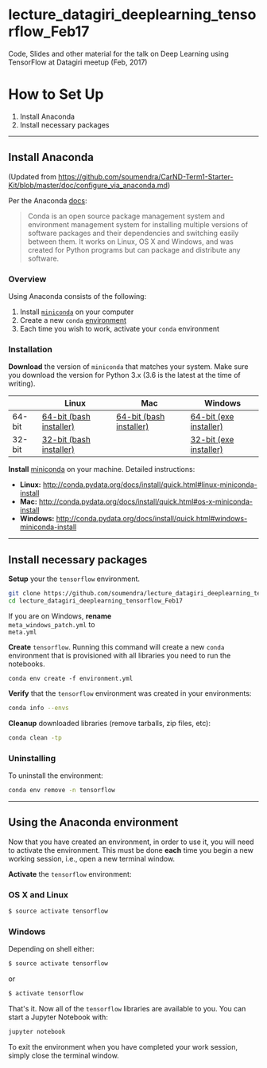# lecture_datagiri_deeplearning_tensorflow_Feb17
Code, Slides and other material for the talk on Deep Learning using TensorFlow at Datagiri meetup (Feb, 2017)

# How to Set Up

1. Install Anaconda
2. Install necessary packages

---

## Install Anaconda

(Updated from https://github.com/soumendra/CarND-Term1-Starter-Kit/blob/master/doc/configure_via_anaconda.md)

Per the Anaconda [docs](http://conda.pydata.org/docs):

> Conda is an open source package management system and environment management system 
for installing multiple versions of software packages and their dependencies and 
switching easily between them. It works on Linux, OS X and Windows, and was created 
for Python programs but can package and distribute any software.

### Overview

Using Anaconda consists of the following:

1. Install [`miniconda`](http://conda.pydata.org/miniconda.html) on your computer
2. Create a new `conda` [environment](http://conda.pydata.org/docs/using/envs.html)
3. Each time you wish to work, activate your `conda` environment


### Installation

**Download** the version of `miniconda` that matches your system. Make sure you download the version for Python 3.x (3.6 is the latest at the time of writing).

|        | Linux | Mac | Windows | 
|--------|-------|-----|---------|
| 64-bit | [64-bit (bash installer)][lin64] | [64-bit (bash installer)][mac64] | [64-bit (exe installer)][win64]
| 32-bit | [32-bit (bash installer)][lin32] |  | [32-bit (exe installer)][win32]

[win64]: https://repo.continuum.io/miniconda/Miniconda3-latest-Windows-x86_64.exe
[win32]: https://repo.continuum.io/miniconda/Miniconda3-latest-Windows-x86.exe
[mac64]: https://repo.continuum.io/miniconda/Miniconda3-latest-MacOSX-x86_64.sh
[lin64]: https://repo.continuum.io/miniconda/Miniconda3-latest-Linux-x86_64.sh
[lin32]: https://repo.continuum.io/miniconda/Miniconda3-latest-Linux-x86.sh

**Install** [miniconda](http://conda.pydata.org/miniconda.html) on your machine. Detailed instructions:

- **Linux:** http://conda.pydata.org/docs/install/quick.html#linux-miniconda-install
- **Mac:** http://conda.pydata.org/docs/install/quick.html#os-x-miniconda-install
- **Windows:** http://conda.pydata.org/docs/install/quick.html#windows-miniconda-install


---

## Install necessary packages

**Setup** your the `tensorflow` environment. 

```sh
git clone https://github.com/soumendra/lecture_datagiri_deeplearning_tensorflow_Feb17.git
cd lecture_datagiri_deeplearning_tensorflow_Feb17
```

If you are on Windows, **rename**   
`meta_windows_patch.yml` to   
`meta.yml`

**Create** `tensorflow`.  Running this command will create a new `conda` environment that is provisioned with all libraries you need to run the notebooks.
```
conda env create -f environment.yml
```

**Verify** that the `tensorflow` environment was created in your environments:

```sh
conda info --envs
```

**Cleanup** downloaded libraries (remove tarballs, zip files, etc):

```sh
conda clean -tp
```

### Uninstalling 

To uninstall the environment:

```sh
conda env remove -n tensorflow
```

---


## Using the Anaconda environment

Now that you have created an environment, in order to use it, you will need to activate the environment. This must be done **each** time you begin a new working session, i.e., open a new terminal window. 

**Activate** the `tensorflow` environment:

### OS X and Linux
```sh
$ source activate tensorflow
```

### Windows
Depending on shell either:
```sh
$ source activate tensorflow
```

or

```sh
$ activate tensorflow
```

That's it. Now all of the `tensorflow` libraries are available to you. You can start a Jupyter Notebook with:

```sh
jupyter notebook
```

To exit the environment when you have completed your work session, simply close the terminal window.

